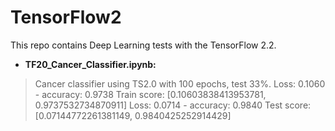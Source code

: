 # TensorFlow2
This repo contains Deep Learning tests with the TensorFlow 2.2.

- **TF20_Cancer_Classifier.ipynb:** 
> Cancer classifier using TS2.0 with 100 epochs, test 33%.
> Loss: 0.1060 - accuracy: 0.9738
> Train score:  [0.10603838413953781, 0.9737532734870911]
> Loss: 0.0714 - accuracy: 0.9840
> Test score:  [0.07144772261381149, 0.9840425252914429]
